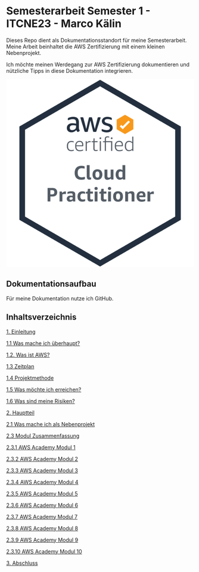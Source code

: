 # Semesterarbeit Semester 1 - ITCNE23 - Marco Kälin
Dieses Repo dient als Dokumentationsstandort für meine Semesterarbeit.
Meine Arbeit beinhaltet die AWS Zertifizierung mit einem kleinen Nebenprojekt.

Ich möchte meinen Werdegang zur AWS Zertifizierung dokumentieren und nützliche Tipps in diese Dokumentation integrieren.

![AWS Cloud Practitioner](Ressourcen/Bilder/AWS_Bilder/aws-certified-cloud-practitioner.png)

## Dokumentationsaufbau
Für meine Dokumentation nutze ich GitHub.

## Inhaltsverzeichnis

[1. Einleitung](./Einleitung/README.md)

[1.1 Was mache ich überhaupt?](./Einleitung/projektidee.md)

[1.2. Was ist AWS?](./Einleitung/was_ist_aws.md)

[1.3 Zeitplan](./Einleitung/zeitplan.md)

[1.4 Projektmethode](./Einleitung/projektmethode.md)

[1.5 Was möchte ich erreichen?](./Einleitung/ziele.md)

[1.6 Was sind meine Risiken?](./Einleitung/risiken.md)

[2. Hauptteil](./Hauptteil/README.md)

[2.1 Was mache ich als Nebenprojekt](./Hauptteil/Nebenprojekt/nebenprojekt.md)

[2.3 Modul Zusammenfassung](./Hauptteil/AWS_Academy_Module/modul_zusammenfassung.md)

[2.3.1 AWS Academy Modul 1](./Hauptteil/AWS_Academy_Module/modul1.md)

[2.3.2 AWS Academy Modul 2](./Hauptteil/AWS_Academy_Module/modul2.md)

[2.3.3 AWS Academy Modul 3](./Hauptteil/AWS_Academy_Module/modul3.md)

[2.3.4 AWS Academy Modul 4](./Hauptteil/AWS_Academy_Module/modul4.md)

[2.3.5 AWS Academy Modul 5](./Hauptteil/AWS_Academy_Module/modul5.md)

[2.3.6 AWS Academy Modul 6](./Hauptteil/AWS_Academy_Module/modul6.md)

[2.3.7 AWS Academy Modul 7](./Hauptteil/AWS_Academy_Module/modul7.md)

[2.3.8 AWS Academy Modul 8](./Hauptteil/AWS_Academy_Module/modul8.md)

[2.3.9 AWS Academy Modul 9](./Hauptteil/AWS_Academy_Module/modul9.md)

[2.3.10 AWS Academy Modul 10](./Hauptteil/AWS_Academy_Module/modul10.md)

[3. Abschluss](./Schlussteil/README.md)



